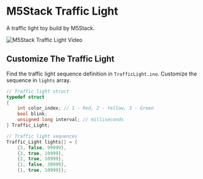 # M5Stack Traffic Light

A traffic light toy build by M5Stack.

![M5Stack Traffic Light Video](images/M5Stack_Traffic_Light.gif)

## Customize The Traffic Light

Find the traffic light sequence definition in `TrafficLight.ino`. Customize the sequence in `lights` array.

```c++
// Traffic light struct
typedef struct
{
    int color_index; // 1 - Red, 2 - Yellow, 3 - Green
    bool blink;
    unsigned long interval; // milliseconds
} Traffic_Light;

// Traffic light sequences
Traffic_Light lights[] = {
    {3, false, 99999},
    {3, true, 10999},
    {2, true, 10999},
    {1, false, 30999},
    {1, true, 10999}};
```
